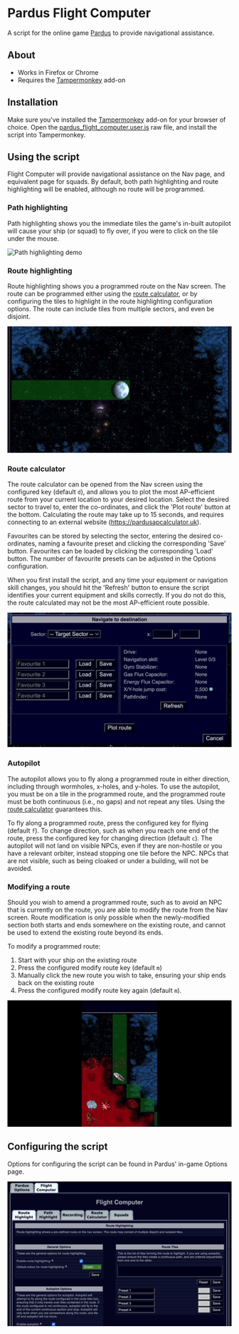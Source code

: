 # Pardus Flight Computer
A script for the online game [Pardus](https://www.pardus.at/) to provide navigational assistance.

## About

- Works in Firefox or Chrome
- Requires the [Tampermonkey](https://tampermonkey.net/) add-on

## Installation

Make sure you've installed the [Tampermonkey](https://tampermonkey.net/) add-on for your browser of choice. Open the [pardus_flight_computer.user.js](https://github.com/Tro95/Pardus-Flight-Computer/raw/main/pardus_flight_computer.user.js) raw file, and install the script into Tampermonkey.

## Using the script

Flight Computer will provide navigational assistance on the Nav page, and equivalent page for squads. By default, both path highlighting and route highlighting will be enabled, although no route will be programmed.

### Path highlighting

Path highlighting shows you the immediate tiles the game's in-built autopilot will cause your ship (or squad) to fly over, if you were to click on the tile under the mouse.

![Path highlighting demo](https://github.com/Tro95/Pardus-Flight-Computer/blob/main/static/path_highlighting.gif)

### Route highlighting

Route highlighting shows you a programmed route on the Nav screen. The route can be programmed either using the [route calculator](#RouteCalculator), or by configuring the tiles to highlight in the route highlighting configuration options. The route can include tiles from multiple sectors, and even be disjoint.

![Route highlighting demo](https://github.com/Tro95/Pardus-Flight-Computer/blob/main/static/route_highlighting.gif)

### Route calculator

The route calculator can be opened from the Nav screen using the configured key (default `d`), and allows you to plot the most AP-efficient route from your current location to your desired location. Select the desired sector to travel to, enter the co-ordinates, and click the 'Plot route' button at the bottom. Calculating the route may take up to 15 seconds, and requires connecting to an external website (https://pardusapcalculator.uk).

Favourites can be stored by selecting the sector, entering the desired co-ordinates, naming a favourite preset and clicking the corresponding 'Save' button. Favourites can be loaded by clicking the corresponding 'Load' button. The number of favourite presets can be adjusted in the Options configuration.

When you first install the script, and any time your equipment or navigation skill changes, you should hit the 'Refresh' button to ensure the script identifies your current equipment and skills correctly. If you do not do this, the route calculated may not be the most AP-efficient route possible.

![Route calculator](https://github.com/Tro95/Pardus-Flight-Computer/blob/main/static/route_calculator.png)

### Autopilot

The autopilot allows you to fly along a programmed route in either direction, including through wormholes, x-holes, and y-holes. To use the autopilot, you must be on a tile in the programmed route, and the programmed route must be both continuous (i.e., no gaps) and not repeat any tiles. Using the [route calculator](#RouteCalculator) guarantees this.

To fly along a programmed route, press the configured key for flying (default `f`). To change direction, such as when you reach one end of the route, press the configured key for changing direction (default `c`). The autopilot will not land on visible NPCs, even if they are non-hostile or you have a relevant orbiter, instead stopping one tile before the NPC. NPCs that are not visible, such as being cloaked or under a building, will not be avoided.

### Modifying a route

Should you wish to amend a programmed route, such as to avoid an NPC that is currently on the route, you are able to modify the route from the Nav screen. Route modification is only possible when the newly-modified section both starts and ends somewhere on the existing route, and cannot be used to extend the existing route beyond its ends. 

To modify a programmed route:
1. Start with your ship on the existing route
2. Press the configured modify route key (default `m`)
3. Manually click the new route you wish to take, ensuring your ship ends back on the existing route
4. Press the configured modify route key again (default `m`).

![Route modification demo](https://github.com/Tro95/Pardus-Flight-Computer/blob/main/static/route_modification.gif)

## Configuring the script

Options for configuring the script can be found in Pardus' in-game Options page.

![Options page](https://github.com/Tro95/Pardus-Flight-Computer/blob/main/static/options.png)
